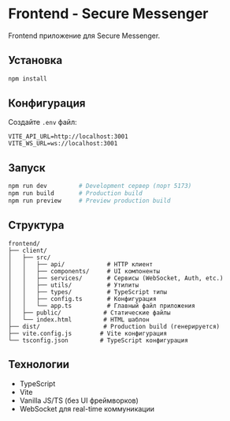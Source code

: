 # Frontend - Secure Messenger

Frontend приложение для Secure Messenger.

## Установка

```bash
npm install
```

## Конфигурация

Создайте `.env` файл:

```env
VITE_API_URL=http://localhost:3001
VITE_WS_URL=ws://localhost:3001
```

## Запуск

```bash
npm run dev         # Development сервер (порт 5173)
npm run build       # Production build
npm run preview     # Preview production build
```

## Структура

```
frontend/
├── client/
│   ├── src/
│   │   ├── api/            # HTTP клиент
│   │   ├── components/     # UI компоненты
│   │   ├── services/       # Сервисы (WebSocket, Auth, etc.)
│   │   ├── utils/          # Утилиты
│   │   ├── types/          # TypeScript типы
│   │   ├── config.ts       # Конфигурация
│   │   └── app.ts          # Главный файл приложения
│   ├── public/            # Статические файлы
│   └── index.html         # HTML шаблон
├── dist/                  # Production build (генерируется)
├── vite.config.js        # Vite конфигурация
└── tsconfig.json         # TypeScript конфигурация
```

## Технологии

- TypeScript
- Vite
- Vanilla JS/TS (без UI фреймворков)
- WebSocket для real-time коммуникации
